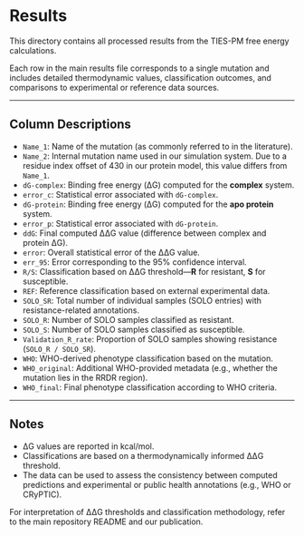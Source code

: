 # Results

This directory contains all processed results from the TIES-PM free energy calculations.

Each row in the main results file corresponds to a single mutation and includes detailed thermodynamic values, classification outcomes, and comparisons to experimental or reference data sources.

---

## Column Descriptions

- `Name_1`: Name of the mutation (as commonly referred to in the literature).
- `Name_2`: Internal mutation name used in our simulation system. Due to a residue index offset of 430 in our protein model, this value differs from `Name_1`.
- `dG-complex`: Binding free energy (ΔG) computed for the **complex** system.
- `error_c`: Statistical error associated with `dG-complex`.
- `dG-protein`: Binding free energy (ΔG) computed for the **apo protein** system.
- `error_p`: Statistical error associated with `dG-protein`.
- `ddG`: Final computed ΔΔG value (difference between complex and protein ΔG).
- `error`: Overall statistical error of the ΔΔG value.
- `err_95`: Error corresponding to the 95% confidence interval.
- `R/S`: Classification based on ΔΔG threshold—**R** for resistant, **S** for susceptible.
- `REF`: Reference classification based on external experimental data.
- `SOLO_SR`: Total number of individual samples (SOLO entries) with resistance-related annotations.
- `SOLO_R`: Number of SOLO samples classified as resistant.
- `SOLO_S`: Number of SOLO samples classified as susceptible.
- `Validation_R_rate`: Proportion of SOLO samples showing resistance (`SOLO_R / SOLO_SR`).
- `WHO`: WHO-derived phenotype classification based on the mutation.
- `WHO_original`: Additional WHO-provided metadata (e.g., whether the mutation lies in the RRDR region).
- `WHO_final`: Final phenotype classification according to WHO criteria.

---

## Notes

- ΔG values are reported in kcal/mol.
- Classifications are based on a thermodynamically informed ΔΔG threshold.
- The data can be used to assess the consistency between computed predictions and experimental or public health annotations (e.g., WHO or CRyPTIC).

For interpretation of ΔΔG thresholds and classification methodology, refer to the main repository README and our publication.

